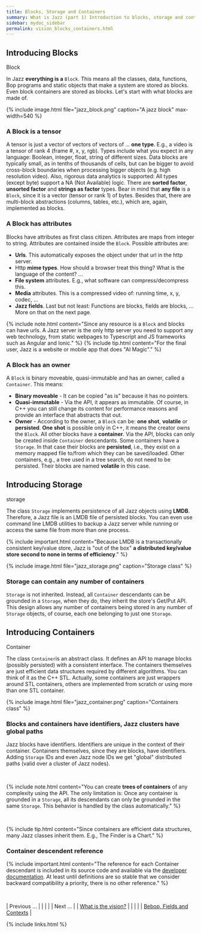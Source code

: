 ```yaml
---
title: Blocks, Storage and Containers
summary: What is Jazz (part 1) Introduction to blocks, storage and containers. These classes are the basement for the "Jazz Magic".
sidebar: mydoc_sidebar
permalink: vision_blocks_containers.html
---
```


## Introducing Blocks

<span class="label label-info">Block</span>

In Jazz **everything is a** `Block`. This means all the classes, data, functions, Bop programs and static objects that make a system are
stored as blocks. Even block containers are stored as blocks. Let's start with what blocks are made of.

{% include image.html file="jazz_block.png" caption="A jazz block" max-width=540 %}

### A Block is a tensor

A tensor is just a vector of vectors of vectors of ... **one type**. E.g., a video is a tensor of rank 4 (frame #, x, y, rgb). Types
include what you expect in any language: Boolean, integer, float, string of different sizes. Data blocks are typically small, as
in tenths of thousands of cells, but can be bigger to avoid cross-block boundaries when processing bigger objects (e.g. high resolution
video). Also, rigorous data analytics is supported: All types (except byte) support a NA (Not Available) logic. There are **sorted factor**,
**unsorted factor** and **strings as factor** types. Bear in mind that **any file** is a `Block`, since it is a vector (tensor or rank 1)
of bytes. Besides that, there are multi-block abstractions (columns, tables, etc.), which are, again, implemented as blocks.

### A Block has attributes

Blocks have attributes as first class citizen. Attributes are maps from integer to string. Attributes are contained inside the
`Block`. Possible attributes are:

* **Urls**. This automatically exposes the object under that url in the http server.
* Http **mime types**. How should a browser treat this thing? What is the language of the content? ...
* **File system** attributes. E.g., what software can compress/decompress this.
* **Media** attributes. This is a compressed video of: running time, x, y, codec, ...
* **Jazz fields**. Last but not least: Functions are blocks, fields are blocks, ... More on that on the next page.

{% include note.html content="Since any resource is a `Block` and blocks can have urls. A Jazz server is the only http server you need
to support any web technology, from static webpages to Typescript and JS frameworks such as Angular and Ionic." %}
{% include tip.html content="For the final user, Jazz is a website or mobile app that does \"AI Magic\"." %}

### A Block has an owner

A `Block` is binary moveable, quasi-immutable and has an owner, called a `Container`.
This means:

* **Binary moveable** - It can be copied "as is" because it has no pointers.
* **Quasi-immutable** - Via the API, it appears as immutable. Of course, in C++ you can still change its content for performance reasons
and provide an interface that abstracts that out.
* **Owner** - According to the owner, a `Block` can be: **one shot**, **volatile** or **persisted**. **One shot** is possible only in C++,
it means the creator owns the `Block`. All other blocks have a **container**. Via the API, blocks can only be created inside `Container`
descendants. Some containers have a `Storage`. In that case their blocks are **persisted**, i.e., they exist on a memory mapped file
to/from which they can be saved/loaded. Other containers, e.g., a tree used in a tree search, do not need to be persisted. Their blocks are
named **volatile** in this case.


## Introducing Storage

<span class="label label-info">storage</span>

The class `Storage` implements persistence of all Jazz objects using **LMDB**. Therefore, a Jazz file is an LMDB file of persisted blocks.
You can even use command line LMDB utilities to backup a Jazz server while running or access the same file from more than one process.

{% include important.html content="Because LMDB is a transactionally consistent key/value store, Jazz is \"out of the box\" **a distributed
key/value store second to none in terms of efficiency**." %}

{% include image.html file="jazz_storage.png" caption="Storage class" %}

### Storage can contain any number of containers

`Storage` is not inherited. Instead, all `Container` descendants can be grounded in a `Storage`, when they do, they inherit the store's
Get/Put API. This design allows any number of containers being stored in any number of `Storage` objects, of course, each one belonging
to just one `Storage`.


## Introducing Containers

<span class="label label-info">Container</span>

The class `Container`is an abstract class. It defines an API to manage blocks (possibly persisted) with a consistent interface. The
containers themselves are just efficient data structures required by different algorithms. You can think of it as the C++ STL. Actually,
some containers are just wrappers around STL containers, others are implemented from scratch or using more than one STL container.

{% include image.html file="jazz_container.png" caption="Containers class" %}

### Blocks and containers have identifiers, Jazz clusters have global paths

Jazz blocks have identifiers. Identifiers are unique in the context of their container. Containers themselves, since they are blocks, have
identifiers. Adding `Storage` IDs and even Jazz node IDs we get "global" distributed paths (valid over a cluster of Jazz nodes).

<br/>

{% include note.html content="You can create **trees of containers** of any complexity using the API. The only limitation is: Once any
container is grounded in a `Storage`, all its descendants can only be grounded in the same `Storage`. This behavior is handled by the class
automatically." %}

<br/>

{% include tip.html content="Since containers are efficient data structures, many Jazz classes inherit them. E.g.,
The Finder is a Chart." %}

### Container descendent reference

{% include important.html content="The reference for each Container descendant is included in its source code and available via the
[developer documentation](/develop/). At least until definitions are so stable that we consider backward compatibility a priority, there
is no other reference." %}

<br/>

| <span class="label label-default">Previous ...</span> | | | | | <span class="label label-info">Next ...</span> |
| [What is the vision?](vision_intro_page.html) | | | | | [Bebop, Fields and Contexts](vision_bop_fields_contexts.html) |

{% include links.html %}
